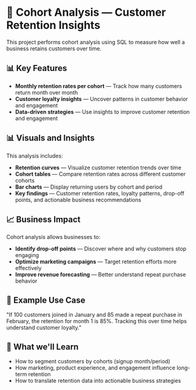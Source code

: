 # 🧠 Cohort Analysis — Customer Retention Insights
This project performs cohort analysis using SQL to measure how well a business retains customers over time.

## 📊 Key Features
- **Monthly retention rates per cohort** — Track how many customers return month over month
- **Customer loyalty insights** — Uncover patterns in customer behavior and engagement
- **Data-driven strategies** — Use insights to improve customer retention and engagement

## 📊 Visuals and Insights
This analysis includes:
- **Retention curves** — Visualize customer retention trends over time
- **Cohort tables** — Compare retention rates across different customer cohorts
- **Bar charts** — Display returning users by cohort and period
- **Key findings** — Customer retention rates, loyalty patterns, drop-off points, and actionable business recommendations

## 📈 Business Impact
Cohort analysis allows businesses to:
- **Identify drop-off points** — Discover where and why customers stop engaging
- **Optimize marketing campaigns** — Target retention efforts more effectively
- **Improve revenue forecasting** — Better understand repeat purchase behavior

## 💼 Example Use Case
"If 100 customers joined in January and 85 made a repeat purchase in February, the retention for month 1 is 85%. Tracking this over time helps understand customer loyalty."

## 🎯 What we'll Learn
- How to segment customers by cohorts (signup month/period)
- How marketing, product experience, and engagement influence long-term retention
- How to translate retention data into actionable business strategies
